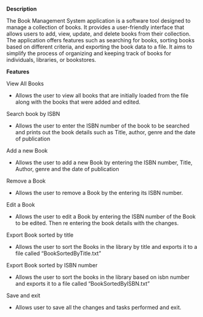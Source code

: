 **Description**

The Book Management System application is a software tool designed to manage a collection of books. It provides a user-friendly interface that allows users to add, view, update, and delete books from their collection. The application offers features such as searching for books, sorting books based on different criteria, and exporting the book data to a file. It aims to simplify the process of organizing and keeping track of books for individuals, libraries, or bookstores.


**Features**

View All Books 
- Allows the user to view all books that are initially loaded from the file along with the books that were added and edited.

Search book by ISBN 
- Allows the  user to enter the ISBN number of the book to be searched and prints out the book details such as Title, author, genre and the  date of publication

Add a new Book 
- Allows the user to add a new Book by entering the ISBN number, Title, Author, genre and the date of publication

Remove a Book 
- Allows the user to remove a Book by the entering its ISBN number. 

Edit a Book 
- Allows the user to edit a Book by entering the ISBN number of the Book to be edited. Then re entering the book details with the changes.

Export Book sorted by title 
- Allows the user to sort the Books in the library by title and exports it to a file called “BookSortedByTitle.txt”

Export Book sorted by ISBN number 
- Allows the user to sort the books in the library based on isbn number and exports it to a file called “BookSortedByISBN.txt”

Save and exit 
- Allows user to save all the changes and tasks performed and exit. 

